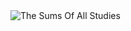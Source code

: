 <!--more-->
<img class="alignnone size-full wp-image-326" title="TheSumsOfAllStudies" src="https://icompile.eladkarako.com/_uploads/TheSumsOfAllStudies2.jpg" alt="The Sums Of All Studies" />